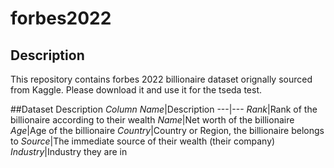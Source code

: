 # forbes2022
## Description 
This repository contains forbes 2022 billionaire dataset orignally sourced from Kaggle.
Please download it and use it for the tseda test. 

##Dataset Description
*Column Name*|Description
---|---
*Rank*|Rank of the billionaire according to their wealth
*Name*|Net worth of the billionaire
*Age*|Age of the billionaire
*Country*|Country or Region, the billionaire belongs to
*Source*|The immediate source of their wealth (their company)
*Industry*|Industry they are in

